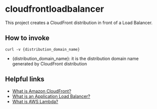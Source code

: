 # cloudfrontloadbalancer

This project creates a CloudFront distribution in front of a Load Balancer.

## How to invoke

```
curl -v {distribution_domain_name}
```

- {distribution_domain_name}: it is the distribution domain name generated by CloudFront distribution

## Helpful links

- [What is Amazon CloudFront?][1]
- [What is an Application Load Balancer?][2]
- [What is AWS Lambda?][3]

[1]: https://docs.aws.amazon.com/AmazonCloudFront/latest/DeveloperGuide/Introduction.html
[2]: https://docs.aws.amazon.com/elasticloadbalancing/latest/application/introduction.html
[3]: https://docs.aws.amazon.com/lambda/latest/dg/welcome.html